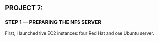 ## PROJECT 7: 

### **STEP 1 — PREPARING THE NFS SERVER**

First, I launched five EC2 instances: four Red Hat and one Ubuntu server.

